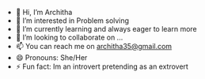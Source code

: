- 👋 Hi, I’m Architha
- 👀 I’m interested in Problem solving
- 🌱 I’m currently learning and always eager to learn more
- 💞️ I’m looking to collaborate on ...
- 📫 You can reach me on architha35@gmail.com
- 😄 Pronouns: She/Her
- ⚡ Fun fact: Im an introvert pretending as an extrovert

<!---
architha1492/architha1492 is a ✨ special ✨ repository because its `README.md` (this file) appears on your GitHub profile.
You can click the Preview link to take a look at your changes.
--->
